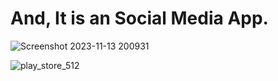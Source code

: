 # And, It is an Social Media App.

![Screenshot 2023-11-13 200931](https://github.com/DEV6210/ReactNative/assets/91625966/3f7a5ec5-d8f2-4073-b243-1f71d226e3ec)

![play_store_512](https://github.com/DEV6210/ReactNative/assets/91625966/df7042a1-995a-4008-b8ff-95b3ec287656)
